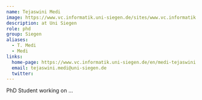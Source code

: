 ```yaml
---
name: Tejaswini Medi
image: https://www.vc.informatik.uni-siegen.de/sites/www.vc.informatik.uni-siegen.de/files/styles/mitarbeiter_foto/public/pictures/photo2.jpg
description: at Uni Siegen
role: phd
group: Siegen
aliases:
  - T. Medi
  - Medi
links:
  home-page: https://www.vc.informatik.uni-siegen.de/en/medi-tejaswini
  email: tejaswini.medi@uni-siegen.de
  twitter: 
---
```


PhD Student working on ...
